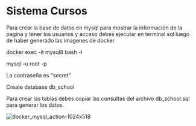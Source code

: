 # Sistema Cursos

Para crear la base de datos en mysql para mostrar la información de la pagina y tener los usuarios y acceso debes ejecutar en terminal sql luego de haber generado las imagenes de docker

docker exec -it mysql8  bash -l

mysql -u root -p

La contraseña es "secret" 

Create database db_school

Para crear las tablas debes copiar las consultas del archivo db_school.sql para generar los datos.

![docker_mysql_action-1024x518](https://user-images.githubusercontent.com/111128668/194462853-8774be05-eece-4cd2-9036-c65dd629f2be.png)

